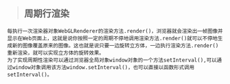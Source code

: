 > ## 周期行渲染
    每执行一次渲染器对象WebGLRenderer的渲染方法.render()，浏览器就会渲染出一帧图像并显示在Web页面上，这就是说你按照一定的周期不停地调用渲染方法.render()就可以不停地生成新的图像覆盖原来的图像。这也就是说只要一边旋转立方体，一边执行渲染方法.render()重新渲染，就可以实现立方体的旋转效果。
    为了实现周期性渲染可以通过浏览器全局对象window对象的一个方法setInterval(),可以通过window对象调用该方法window.setInterval()，也可以直接以函数形式调用setInterval()。
